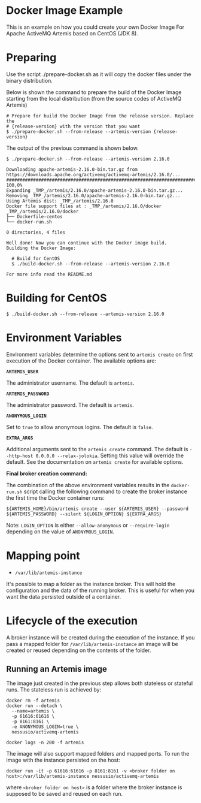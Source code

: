 # Docker Image Example

This is an example on how you could create your own Docker Image For Apache 
ActiveMQ Artemis based on CentOS (JDK 8).

# Preparing

Use the script ./prepare-docker.sh as it will copy the docker files under the 
binary distribution.

Below is shown the command to prepare the build of the Docker Image starting 
from the local distribution (from the source codes of ActiveMQ Artemis)
```
# Prepare for build the Docker Image from the release version. Replace the
# {release-version} with the version that you want 
$ ./prepare-docker.sh --from-release --artemis-version {release-version}
```

The output of the previous command is shown below.

```
$ ./prepare-docker.sh --from-release --artemis-version 2.16.0

Downloading apache-artemis-2.16.0-bin.tar.gz from https://downloads.apache.org/activemq/activemq-artemis/2.16.0/...
################################################################################################################################################################################################################################ 100,0%
Expanding _TMP_/artemis/2.16.0/apache-artemis-2.16.0-bin.tar.gz...
Removing _TMP_/artemis/2.16.0/apache-artemis-2.16.0-bin.tar.gz...
Using Artemis dist: _TMP_/artemis/2.16.0
Docker file support files at : _TMP_/artemis/2.16.0/docker
_TMP_/artemis/2.16.0/docker
├── Dockerfile-centos
└── docker-run.sh

0 directories, 4 files

Well done! Now you can continue with the Docker image build.
Building the Docker Image:

  # Build for CentOS
  $ ./build-docker.sh --from-release --artemis-version 2.16.0

For more info read the README.md
```

# Building for CentOS

```
$ ./build-docker.sh --from-release --artemis-version 2.16.0
```

# Environment Variables

Environment variables determine the options sent to `artemis create` on first execution of the Docker
container. The available options are: 

**`ARTEMIS_USER`**

The administrator username. The default is `artemis`.

**`ARTEMIS_PASSWORD`**

The administrator password. The default is `artemis`.

**`ANONYMOUS_LOGIN`**

Set to `true` to allow anonymous logins. The default is `false`.

**`EXTRA_ARGS`**

Additional arguments sent to the `artemis create` command. The default is `--http-host 0.0.0.0 --relax-jolokia`.
Setting this value will override the default. See the documentation on `artemis create` for available options.

**Final broker creation command:**

The combination of the above environment variables results in the `docker-run.sh` script calling
the following command to create the broker instance the first time the Docker container runs:

    ${ARTEMIS_HOME}/bin/artemis create --user ${ARTEMIS_USER} --password ${ARTEMIS_PASSWORD} --silent ${LOGIN_OPTION} ${EXTRA_ARGS}

Note: `LOGIN_OPTION` is either `--allow-anonymous` or `--require-login` depending on the value of `ANONYMOUS_LOGIN`.

# Mapping point

- `/var/lib/artemis-instance`

It's possible to map a folder as the instance broker.
This will hold the configuration and the data of the running broker. This is useful for when you want the data persisted outside of a container.


# Lifecycle of the execution

A broker instance will be created during the execution of the instance. If you pass a mapped folder for `/var/lib/artemis-instance` an image will be created or reused depending on the contents of the folder.

## Running an Artemis image

The image just created in the previous step allows both stateless or stateful runs.
The stateless run is achieved by:

```
docker rm -f artemis
docker run --detach \
  --name=artemis \
  -p 61616:61616 \
  -p 8161:8161 \
  -e ANONYMOUS_LOGIN=true \
  nessusio/activemq-artemis

docker logs -n 200 -f artemis 
```

The image will also support mapped folders and mapped ports. To run the image with the instance persisted on the host:

```
docker run -it -p 61616:61616 -p 8161:8161 -v <broker folder on host>:/var/lib/artemis-instance nessusio/activemq-artemis 
```

where `<broker folder on host>` is a folder where the broker instance is supposed to 
be saved and reused on each run.
